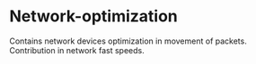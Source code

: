 # Network-optimization
Contains network devices optimization in movement of packets.
Contribution in network fast speeds.
